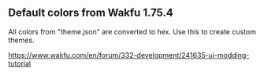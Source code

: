 ## Default colors from Wakfu 1.75.4

All colors from "theme.json" are converted to hex.
Use this to create custom themes.

https://www.wakfu.com/en/forum/332-development/241635-ui-modding-tutorial
